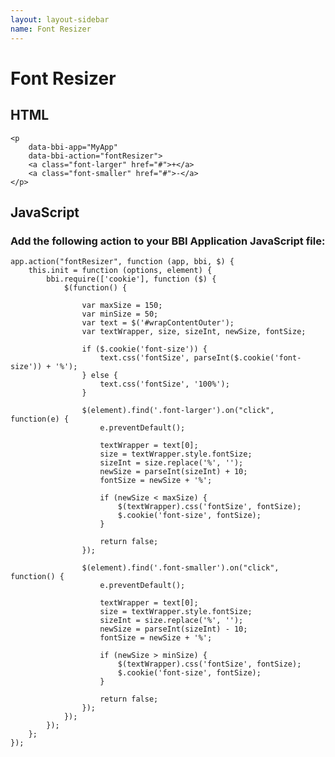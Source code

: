 ```yaml
---
layout: layout-sidebar
name: Font Resizer
---
```


# Font Resizer

## HTML

<pre class="line-numbers"><code class="language-javascript">&lt;p 
    data-bbi-app="MyApp" 
    data-bbi-action="fontResizer">
    &lt;a class="font-larger" href="#">+&lt;/a>
    &lt;a class="font-smaller" href="#">-&lt;/a>
&lt;/p></code></pre>

## JavaScript

### Add the following action to your BBI Application JavaScript file:

<pre class="line-numbers"><code class="language-javascript">app.action("fontResizer", function (app, bbi, $) {
    this.init = function (options, element) {
    	bbi.require(['cookie'], function ($) {
            $(function() {
                
                var maxSize = 150;
                var minSize = 50;
                var text = $('#wrapContentOuter');
                var textWrapper, size, sizeInt, newSize, fontSize;
                
                if ($.cookie('font-size')) {
                    text.css('fontSize', parseInt($.cookie('font-size')) + '%');
                } else {
                    text.css('fontSize', '100%');
                }
                
                $(element).find('.font-larger').on("click", function(e) {
                    e.preventDefault();
                    
                    textWrapper = text[0];
                    size = textWrapper.style.fontSize;
                    sizeInt = size.replace('%', '');
                    newSize = parseInt(sizeInt) + 10;
                    fontSize = newSize + '%';
                    
                    if (newSize < maxSize) {
                        $(textWrapper).css('fontSize', fontSize);
                        $.cookie('font-size', fontSize);
                    }
                    
                    return false;
                });
                
                $(element).find('.font-smaller').on("click", function() {
                    e.preventDefault();
                    
                    textWrapper = text[0];
                    size = textWrapper.style.fontSize;
                    sizeInt = size.replace('%', '');
                    newSize = parseInt(sizeInt) - 10;
                    fontSize = newSize + '%';
                    
                    if (newSize > minSize) {
                        $(textWrapper).css('fontSize', fontSize);
                        $.cookie('font-size', fontSize);
                    }
                    
                    return false;
                });
            });
        });
    };
});</code></pre>
